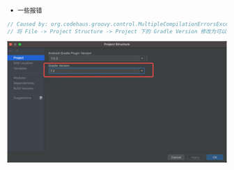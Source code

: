 - 一些报错

```java
// Caused by: org.codehaus.groovy.control.MultipleCompilationErrorsException: startup failed:
// 将 File -> Project Structure -> Project 下的 Gradle Version 修改为可以使用的版本，其他项目可以运行的版本是 7.5
```

![error](./error.png)

